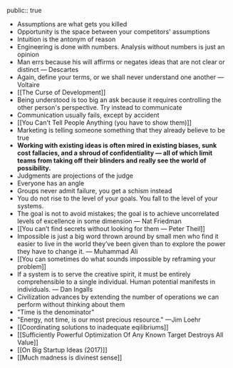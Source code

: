public:: true

- Assumptions are what gets you killed
- Opportunity is the space between your competitors' assumptions
- Intuition is the antonym of reason
- Engineering is done with numbers. Analysis without numbers is just an opinion
- Man errs because his will affirms or negates ideas that are not clear or distinct — Descartes
- Again, define your terms, or we shall never understand one another — Voltaire
- [[The Curse of Development]]
- Being understood is too big an ask because it requires controlling the other person's perspective. Try instead to communicate
- Communication usually fails, except by accident
- [[You Can't Tell People Anything (you have to show them)]]
- Marketing is telling someone something that they already believe to be true
- **Working with existing ideas is often mired in existing biases, sunk cost fallacies, and a shroud of confidentiality — all of which limit teams from taking off their blinders and really see the world of possibility.**
- Judgments are projections of the judge
- Everyone has an angle
- Groups never admit failure, you get a schism instead
- You do not rise to the level of your goals. You fall to the level of your systems.
- The goal is not to avoid mistakes; the goal is to achieve uncorrelated levels of excellence in some dimension — Nat Friedman
- [[You can’t find secrets without looking for them — Peter Theil]]
- Impossible is just a big word thrown around by small men who find it easier to live in the world they’ve been given than to explore the power they have to change it. — Muhammad Ali
- [[You can sometimes do what sounds impossible by reframing your problem]]
- If a system is to serve the creative spirit, it must be entirely comprehensible to a single individual. Human potential manifests in individuals. — Dan Ingalls
- Civilization advances by extending the number of operations we can perform without thinking about them
- "Time is the denominator"
- "Energy, not time, is our most precious resource." —Jim Loehr
- [[Coordinating solutions to inadequate eqilibriums]]
- [[Sufficiently Powerful Optimization Of Any Known Target Destroys All Value]]
- [[On Big Startup Ideas (2017)]]
- [[Much madness is divinest sense]]